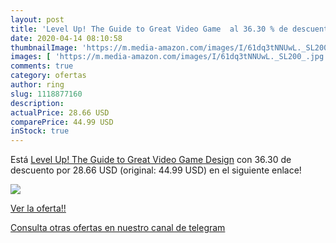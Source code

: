 ```yaml
---
layout: post
title: 'Level Up! The Guide to Great Video Game  al 36.30 % de descuento'
date: 2020-04-14 08:10:58
thumbnailImage: 'https://m.media-amazon.com/images/I/61dq3tNNUwL._SL200_.jpg'
images: [ 'https://m.media-amazon.com/images/I/61dq3tNNUwL._SL200_.jpg' ]
comments: true
category: ofertas
author: ring
slug: 1118877160
description:
actualPrice: 28.66 USD
comparePrice: 44.99 USD
inStock: true
---
```


Está [Level Up! The Guide to Great Video Game Design](https://www.amazon.com/dp/1118877160/?tag=redken08-20) con 36.30 de descuento por 28.66 USD (original: 44.99 USD) en el siguiente enlace!

[![](https://m.media-amazon.com/images/I/61dq3tNNUwL._SL200_.jpg)](https://www.amazon.com/dp/1118877160/?tag=redken08-20)

[Ver la oferta!!](https://www.amazon.com/dp/1118877160/?tag=redken08-20)

[Consulta otras ofertas en nuestro canal de telegram](https://t.me/s/ofertas25)

